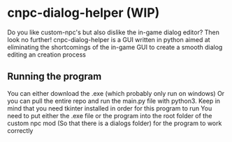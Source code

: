 # cnpc-dialog-helper (WIP)
Do you like custom-npc's but also dislike the in-game dialog editor?
Then look no further!
cnpc-dialog-helper is a GUI written in python aimed at eliminating the shortcomings of the in-game GUI to create a smooth dialog editing an creation process

## Running the program

You can either download the .exe (which probably only run on windows)
Or you can pull the entire repo and run the main.py file with python3. Keep in mind that you need tkinter installed in order for this program to run
You need to put either the .exe file or the program into the root folder of the custom npc mod (So that there is a dialogs folder) for the program to work correctly
